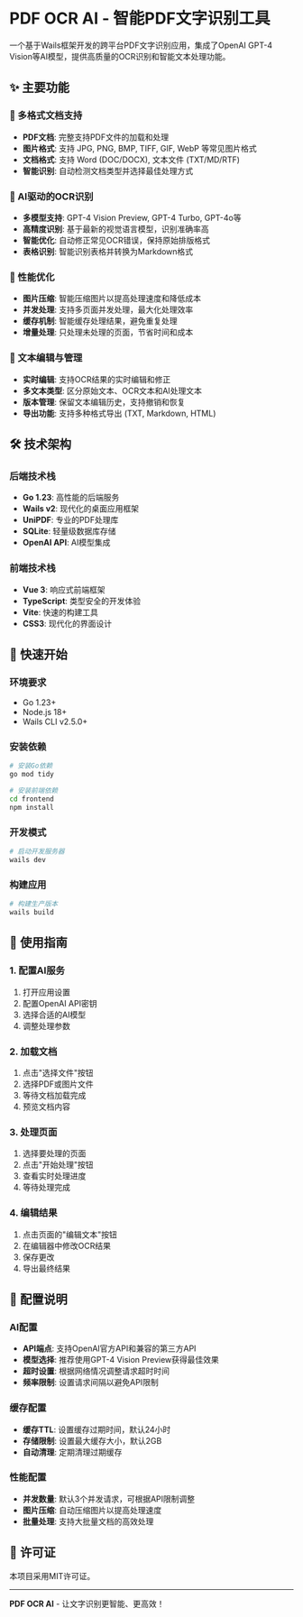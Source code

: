# PDF OCR AI - 智能PDF文字识别工具

一个基于Wails框架开发的跨平台PDF文字识别应用，集成了OpenAI GPT-4 Vision等AI模型，提供高质量的OCR识别和智能文本处理功能。

## ✨ 主要功能

### 📄 多格式文档支持
- **PDF文档**: 完整支持PDF文件的加载和处理
- **图片格式**: 支持 JPG, PNG, BMP, TIFF, GIF, WebP 等常见图片格式
- **文档格式**: 支持 Word (DOC/DOCX), 文本文件 (TXT/MD/RTF)
- **智能识别**: 自动检测文档类型并选择最佳处理方式

### 🤖 AI驱动的OCR识别
- **多模型支持**: GPT-4 Vision Preview, GPT-4 Turbo, GPT-4o等
- **高精度识别**: 基于最新的视觉语言模型，识别准确率高
- **智能优化**: 自动修正常见OCR错误，保持原始排版格式
- **表格识别**: 智能识别表格并转换为Markdown格式

### 🚀 性能优化
- **图片压缩**: 智能压缩图片以提高处理速度和降低成本
- **并发处理**: 支持多页面并发处理，最大化处理效率
- **缓存机制**: 智能缓存处理结果，避免重复处理
- **增量处理**: 只处理未处理的页面，节省时间和成本

### 📝 文本编辑与管理
- **实时编辑**: 支持OCR结果的实时编辑和修正
- **多文本类型**: 区分原始文本、OCR文本和AI处理文本
- **版本管理**: 保留文本编辑历史，支持撤销和恢复
- **导出功能**: 支持多种格式导出 (TXT, Markdown, HTML)

## 🛠️ 技术架构

### 后端技术栈
- **Go 1.23**: 高性能的后端服务
- **Wails v2**: 现代化的桌面应用框架
- **UniPDF**: 专业的PDF处理库
- **SQLite**: 轻量级数据库存储
- **OpenAI API**: AI模型集成

### 前端技术栈
- **Vue 3**: 响应式前端框架
- **TypeScript**: 类型安全的开发体验
- **Vite**: 快速的构建工具
- **CSS3**: 现代化的界面设计

## 🚀 快速开始

### 环境要求
- Go 1.23+
- Node.js 18+
- Wails CLI v2.5.0+

### 安装依赖
```bash
# 安装Go依赖
go mod tidy

# 安装前端依赖
cd frontend
npm install
```

### 开发模式
```bash
# 启动开发服务器
wails dev
```

### 构建应用
```bash
# 构建生产版本
wails build
```

## 📖 使用指南

### 1. 配置AI服务
1. 打开应用设置
2. 配置OpenAI API密钥
3. 选择合适的AI模型
4. 调整处理参数

### 2. 加载文档
1. 点击"选择文件"按钮
2. 选择PDF或图片文件
3. 等待文档加载完成
4. 预览文档内容

### 3. 处理页面
1. 选择要处理的页面
2. 点击"开始处理"按钮
3. 查看实时处理进度
4. 等待处理完成

### 4. 编辑结果
1. 点击页面的"编辑文本"按钮
2. 在编辑器中修改OCR结果
3. 保存更改
4. 导出最终结果

## 🔧 配置说明

### AI配置
- **API端点**: 支持OpenAI官方API和兼容的第三方API
- **模型选择**: 推荐使用GPT-4 Vision Preview获得最佳效果
- **超时设置**: 根据网络情况调整请求超时时间
- **频率限制**: 设置请求间隔以避免API限制

### 缓存配置
- **缓存TTL**: 设置缓存过期时间，默认24小时
- **存储限制**: 设置最大缓存大小，默认2GB
- **自动清理**: 定期清理过期缓存

### 性能配置
- **并发数量**: 默认3个并发请求，可根据API限制调整
- **图片压缩**: 自动压缩图片以提高处理速度
- **批量处理**: 支持大批量文档的高效处理

## 📄 许可证

本项目采用MIT许可证。

---

**PDF OCR AI** - 让文字识别更智能、更高效！
